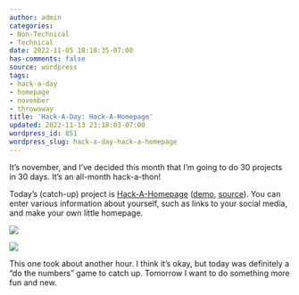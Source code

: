 ```yaml
---
author: admin
categories:
- Non-Technical
- Technical
date: 2022-11-05 18:10:35-07:00
has-comments: false
source: wordpress
tags:
- hack-a-day
- homepage
- november
- throwaway
title: 'Hack-A-Day: Hack-A-Homepage'
updated: 2022-11-13 23:18:03-07:00
wordpress_id: 851
wordpress_slug: hack-a-day-hack-a-homepage
---
```

It’s november, and I’ve decided this month that I’m going to do 30 projects in 30 days. It’s an all-month hack-a-thon!

Today’s (catch-up) project is [Hack-A-Homepage](https://tilde.za3k.com/hackaday/homepage/v/zachary) ([demo](https://tilde.za3k.com/hackaday/homepage/v/zachary), [source](https://github.com/za3k/day01_homepage)). You can enter various information about yourself, such as links to your social media, and make your own little homepage.

[![](/wp-content/uploads/2022/11/screenshot-5.png)](https://tilde.za3k.com/hackaday/homepage/v/zachary)

[![](/wp-content/uploads/2022/11/screenshot-4.png)](/wp-content/uploads/2022/11/screenshot-4.png)

This one took about another hour. I think it’s okay, but today was definitely a “do the numbers” game to catch up. Tomorrow I want to do something more fun and new.
